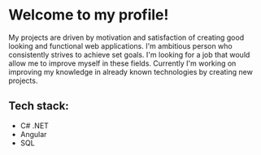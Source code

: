 <h1>Welcome to my profile! </h1>
<p>My projects are driven by motivation and satisfaction of creating good looking and functional web applications. I'm ambitious person who consistently strives to achieve set goals. I'm looking for a job that would allow me to improve myself in these fields. Currently I'm working on improving my knowledge in already known technologies by creating new projects.</p>
<h2>Tech stack:</h2>
<ul>
<li>C# .NET</li>
<li>Angular</li>
<li>SQL</li>
</ul>



